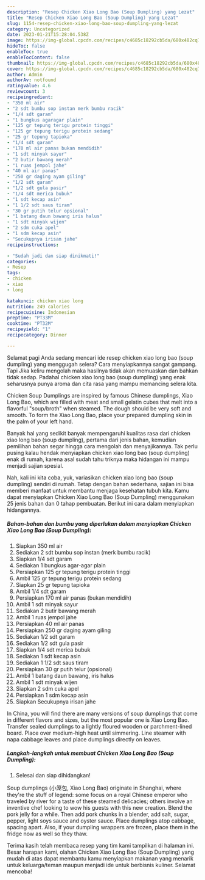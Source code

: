 ```yaml
---
description: "Resep Chicken Xiao Long Bao (Soup Dumpling) yang Lezat"
title: "Resep Chicken Xiao Long Bao (Soup Dumpling) yang Lezat"
slug: 1154-resep-chicken-xiao-long-bao-soup-dumpling-yang-lezat
category: Uncategorized
date: 2023-01-21T15:28:04.538Z
image: https://img-global.cpcdn.com/recipes/c4685c18292cb5da/680x482cq70/chicken-xiao-long-bao-soup-dumpling-foto-resep-utama.jpg
hideToc: false
enableToc: true
enableTocContent: false
thumbnail: https://img-global.cpcdn.com/recipes/c4685c18292cb5da/680x482cq70/chicken-xiao-long-bao-soup-dumpling-foto-resep-utama.jpg
cover: https://img-global.cpcdn.com/recipes/c4685c18292cb5da/680x482cq70/chicken-xiao-long-bao-soup-dumpling-foto-resep-utama.jpg
author: Admin
authorAv: notfound
ratingvalue: 4.6
reviewcount: 3
recipeingredient:
- "350 ml air"
- "2 sdt bumbu sop instan merk bumbu racik"
- "1/4 sdt garam"
- "1 bungkus agaragar plain"
- "125 gr tepung terigu protein tinggi"
- "125 gr tepung terigu protein sedang"
- "25 gr tepung tapioka"
- "1/4 sdt garam"
- "170 ml air panas bukan mendidih"
- "1 sdt minyak sayur"
- "2 butir bawang merah"
- "1 ruas jempol jahe"
- "40 ml air panas"
- "250 gr daging ayam giling"
- "1/2 sdt garam"
- "1/2 sdt gula pasir"
- "1/4 sdt merica bubuk"
- "1 sdt kecap asin"
- "1 1/2 sdt saus tiram"
- "30 gr putih telur opsional"
- "1 batang daun bawang iris halus"
- "1 sdt minyak wijen"
- "2 sdm cuka apel"
- "1 sdm kecap asin"
- "Secukupnya irisan jahe"
recipeinstructions:

- "Sudah jadi dan siap dinikmati!"
categories:
- Resep
tags:
- chicken
- xiao
- long

katakunci: chicken xiao long 
nutrition: 249 calories
recipecuisine: Indonesian
preptime: "PT33M"
cooktime: "PT32M"
recipeyield: "1"
recipecategory: Dinner

---
```



Selamat pagi Anda sedang mencari ide resep chicken xiao long bao (soup dumpling) yang menggugah selera? Cara menyiapkannya sangat gampang. Tapi Jika keliru mengolah maka hasilnya tidak akan memuaskan dan bahkan tidak sedap. Padahal chicken xiao long bao (soup dumpling) yang enak seharusnya punya aroma dan cita rasa yang mampu memancing selera kita.


Chicken Soup Dumplings are inspired by famous Chinese dumplings, Xiao Long Bao, which are filled with meat and small gelatin cubes that melt into a flavorful &#34;soup/broth&#34; when steamed. The dough should be very soft and smooth. To form the Xiao Long Bao, place your prepared dumpling skin in the palm of your left hand.

Banyak hal yang sedikit banyak mempengaruhi kualitas rasa dari chicken xiao long bao (soup dumpling), pertama dari jenis bahan, kemudian pemilihan bahan segar hingga cara mengolah dan menyajikannya. Tak perlu pusing kalau hendak menyiapkan chicken xiao long bao (soup dumpling) enak di rumah, karena asal sudah tahu triknya maka hidangan ini mampu menjadi sajian spesial.


Nah, kali ini kita coba, yuk, variasikan chicken xiao long bao (soup dumpling) sendiri di rumah. Tetap dengan bahan sederhana, sajian ini bisa memberi manfaat untuk membantu menjaga kesehatan tubuh kita. Kamu dapat menyiapkan Chicken Xiao Long Bao (Soup Dumpling) menggunakan 25 jenis bahan dan 0 tahap pembuatan. Berikut ini cara dalam menyiapkan hidangannya.

<!--inarticleads1-->

##### Bahan-bahan dan bumbu yang diperlukan dalam menyiapkan Chicken Xiao Long Bao (Soup Dumpling):

1. Siapkan 350 ml air
1. Sediakan 2 sdt bumbu sop instan (merk bumbu racik)
1. Siapkan 1/4 sdt garam
1. Sediakan 1 bungkus agar-agar plain
1. Persiapkan 125 gr tepung terigu protein tinggi
1. Ambil 125 gr tepung terigu protein sedang
1. Siapkan 25 gr tepung tapioka
1. Ambil 1/4 sdt garam
1. Persiapkan 170 ml air panas (bukan mendidih)
1. Ambil 1 sdt minyak sayur
1. Sediakan 2 butir bawang merah
1. Ambil 1 ruas jempol jahe
1. Persiapkan 40 ml air panas
1. Persiapkan 250 gr daging ayam giling
1. Sediakan 1/2 sdt garam
1. Sediakan 1/2 sdt gula pasir
1. Siapkan 1/4 sdt merica bubuk
1. Sediakan 1 sdt kecap asin
1. Sediakan 1 1/2 sdt saus tiram
1. Persiapkan 30 gr putih telur (opsional)
1. Ambil 1 batang daun bawang, iris halus
1. Ambil 1 sdt minyak wijen
1. Siapkan 2 sdm cuka apel
1. Persiapkan 1 sdm kecap asin
1. Siapkan Secukupnya irisan jahe


In China, you will find there are many versions of soup dumplings that come in different flavors and sizes, but the most popular one is Xiao Long Bao. Transfer sealed dumplings to a lightly floured wooden or parchment-lined board. Place over medium-high heat until simmering. Line steamer with napa cabbage leaves and place dumplings directly on leaves. 

<!--inarticleads2-->

##### Langkah-langkah untuk membuat Chicken Xiao Long Bao (Soup Dumpling):


1. Selesai dan siap dihidangkan!

Soup dumplings (小笼包, Xiao Long Bao) originate in Shanghai, where they&#39;re the stuff of legend: some focus on a royal Chinese emperor who traveled by river for a taste of these steamed delicacies; others involve an inventive chef looking to wow his guests with this new creation. Blend the pork jelly for a while. Then add pork chunks in a blender, add salt, sugar, pepper, light soys sauce and oyster sauce. Place dumplings atop cabbage, spacing apart. Also, if your dumpling wrappers are frozen, place them in the fridge now as well so they thaw. 

Terima kasih telah membaca resep yang tim kami tampilkan di halaman ini. Besar harapan kami, olahan Chicken Xiao Long Bao (Soup Dumpling) yang mudah di atas dapat membantu kamu menyiapkan makanan yang menarik untuk keluarga/teman maupun menjadi ide untuk berbisnis kuliner. Selamat mencoba!
